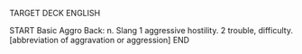 TARGET DECK
ENGLISH

START
Basic
Aggro
Back: n. Slang 1 aggressive hostility. 2 trouble, difficulty. [abbreviation of aggravation or aggression]
END

